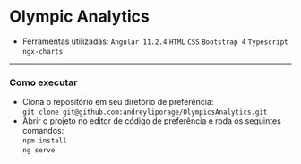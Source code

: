 # Olympic Analytics

- Ferramentas utilizadas: 
`Angular 11.2.4`
`HTML`
`CSS`
`Bootstrap 4`
`Typescript`
`ngx-charts`

---

### Como executar
- Clona o repositório em seu diretório de preferência: <br>
`git clone git@github.com:andreyliporage/OlympicsAnalytics.git` <br>
- Abrir o projeto no editor de código de preferência e roda os seguintes comandos: <br>
`npm install` <br>
`ng serve`